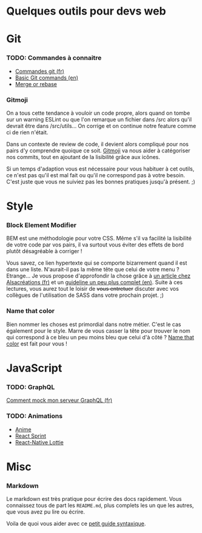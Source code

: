 # Quelques outils pour devs web

# Git
### **TODO:** Commandes à connaitre
- [Commandes git (fr)](https://www.hostinger.fr/tutoriels/commandes-git/)
- [Basic Git commands (en)](https://confluence.atlassian.com/bitbucketserver/basic-git-commands-776639767.html)
- [Merge or rebase](https://medium.com/datadriveninvestor/git-rebase-vs-merge-cc5199edd77c)

### Gitmoji
On a tous cette tendance à vouloir un code propre, alors quand on tombe sur un warning ESLint ou que l'on
remarque un fichier dans /src alors qu'il devrait être dans /src/utils... On corrige et on continue notre feature
comme ci de rien n'était.

Dans un contexte de review de code, il devient alors compliqué pour nos pairs d'y comprendre quoique ce soit.
[Gitmoji](https://gitmoji.carloscuesta.me) va nous aider à catégoriser nos commits, tout en ajoutant de la lisibilité
grâce aux icônes.

Si un temps d'adaption vous est nécessaire pour vous habituer à cet outils, ce n'est pas qu'il est mal fait ou 
qu'il ne correspond pas à votre besoin. C'est juste que vous ne suiviez pas les bonnes pratiques jusqu'à présent. ;)

# Style
### Block Element Modifier
BEM est une méthodologie pour votre CSS. Même s'il va facilité la lisibilité de votre code par vos pairs, il va surtout vous éviter des effets de bord plutôt désagréable à corriger !

Vous savez, ce lien hypertexte qui se comporte bizarrement quand il est dans une liste. N'aurait-il pas la même tête que celui de votre menu ? Etrange...
Je vous propose d'approfondir la chose grâce à [un article chez Alsacréations (fr)](https://www.alsacreations.com/article/lire/1641-Bonnes-pratiques-en-CSS--BEM-et-OOCSS.html) et un [guideline un peu plus complet (en)](https://cssguidelin.es).
Suite à ces lectures, vous aurez tout le loisir de ~~vous entretuer~~ discuter avec vos collègues de l'utilisation de SASS dans votre prochain projet. ;)

### Name that color
Bien nommer les choses est primordial dans notre métier. C'est le cas également pour le style.
Marre de vous casser la tête pour trouver le nom qui correspond à ce bleu un peu moins bleu que celui d'à côté ?
[Name that color](http://chir.ag/projects/name-that-color) est fait pour vous !

# JavaScript
### **TODO:** GraphQL
[Comment mock mon serveur GraphQL (fr)](https://dev.to/yvonnickfrin/mock-your-graphql-server-realistically-with-faker-js-25oo)

### **TODO:** Animations
- [Anime](https://www.sitepoint.com/get-started-anime-js)
- [React Sprint](https://blog.logrocket.com/animations-with-react-spring)
- [React-Native Lottie](https://github.com/react-native-community/lottie-react-native)


# Misc
### Markdown
Le markdown est très pratique pour écrire des docs rapidement. Vous connaissez tous de part les `README.md`, plus complets les un que les autres, que vous avez pu lire ou écrire.

Voila de quoi vous aider avec ce [petit guide syntaxique](https://guides.github.com/features/mastering-markdown/#syntax).